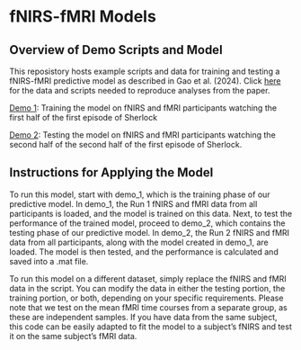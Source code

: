 fNIRS-fMRI Models
================

## Overview of Demo Scripts and Model

This reposistory hosts example scripts and data for training and testing a fNIRS-fMRI predictive model as described in Gao et al. (2024). Click [here](https://github.com/ycleong/fNIRS-fMRI_models/tree/main) for the data and scripts needed to reproduce analyses from the paper. 

[Demo 1](https://github.com/ycleong/fNIRS-fMRI_models/blob/main/scripts/demo_1.ipynb): Training the model on fNIRS and fMRI participants watching the first half of the first episode of Sherlock

[Demo 2](https://github.com/ycleong/fNIRS-fMRI_models/blob/main/scripts/demo_1.ipynb): Testing the model on fNIRS and fMRI participants watching the second half of the second half of the first episode of Sherlock. 

## Instructions for Applying the Model

To run this model, start with demo_1, which is the training phase of our
predictive model. In demo_1, the Run 1 fNIRS and fMRI data from all
participants is loaded, and the model is trained on this data. Next, to
test the performance of the trained model, proceed to demo_2, which
contains the testing phase of our predictive model. In demo_2, the Run 2
fNIRS and fMRI data from all participants, along with the model created
in demo_1, are loaded. The model is then tested, and the performance is
calculated and saved into a .mat file.

To run this model on a different dataset, simply replace the fNIRS and
fMRI data in the script. You can modify the data in either the testing
portion, the training portion, or both, depending on your specific
requirements. Please note that we test on the mean fMRI time courses
from a separate group, as these are independent samples. If you have
data from the same subject, this code can be easily adapted to fit the
model to a subject’s fNIRS and test it on the same subject’s fMRI data.
